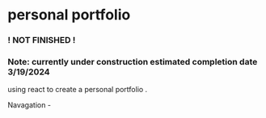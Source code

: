 # personal portfolio

### ! NOT FINISHED  !
### Note: currently under construction estimated completion date 3/19/2024 
 
using react to create a personal portfolio .

Navagation - 
